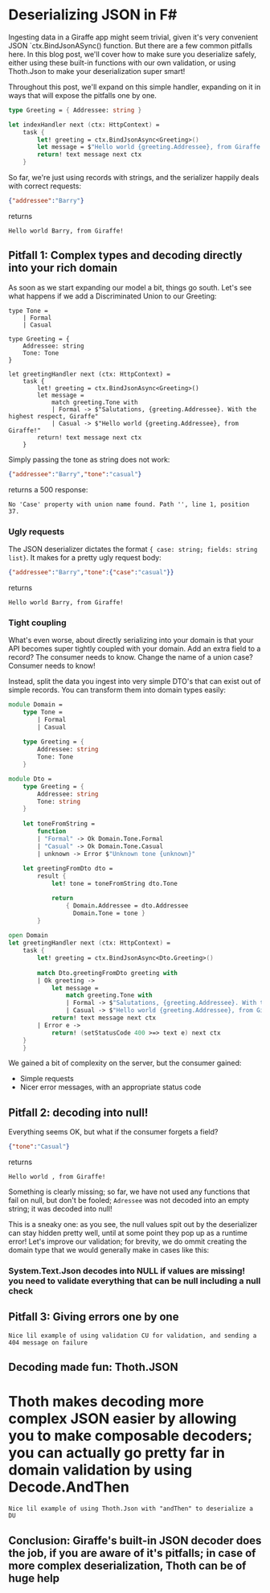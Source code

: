 
# Deserializing JSON in F#

Ingesting data in a Giraffe app might seem trivial, given it's very convenient JSON `ctx.BindJsonASync<T>() function. But there are a few common pitfalls here. In this blog post, we'll cover how to make sure you deserialize safely, either using these built-in functions with our own validation, or using Thoth.Json to make your deserialization super smart!


Throughout this post, we'll expand on this simple handler, expanding on it in ways that will expose the pitfalls one by one.

```fsharp
type Greeting = { Addressee: string }

let indexHandler next (ctx: HttpContext) =
    task {
        let! greeting = ctx.BindJsonAsync<Greeting>()
        let message = $"Hello world {greeting.Addressee}, from Giraffe!"
        return! text message next ctx
    }
```

So far, we're just using records with strings, and the serializer happily deals with correct requests:

```json
{"addressee":"Barry"}
```

returns

```text
Hello world Barry, from Giraffe!
```

## Pitfall 1: Complex types and decoding directly into your rich domain

As soon as we start expanding our model a bit, things go south. Let's see what happens if we add a Discriminated Union to our Greeting:

```text
type Tone =
    | Formal
    | Casual
 
type Greeting = {
    Addressee: string
    Tone: Tone
}

let greetingHandler next (ctx: HttpContext) =
    task {
        let! greeting = ctx.BindJsonAsync<Greeting>()
        let message =
            match greeting.Tone with
            | Formal -> $"Salutations, {greeting.Addressee}. With the highest respect, Giraffe"
            | Casual -> $"Hello world {greeting.Addressee}, from Giraffe!"
        return! text message next ctx
    }
```
Simply passing the tone as string does not work: 

```json
{"addressee":"Barry","tone":"casual"}
```

returns a 500 response:

```text
No 'Case' property with union name found. Path '', line 1, position 37.
```

### Ugly requests

The JSON deserializer dictates the format `{ case: string; fields: string list}`. It makes for a pretty ugly request body:

```json
{"addressee":"Barry","tone":{"case":"casual"}}
```
returns 
```text
Hello world Barry, from Giraffe!
```

### Tight coupling

What's even worse, about directly serializing into your domain is that your API becomes super tightly coupled with your domain. Add an extra field to a record? The consumer needs to know. Change the name of a union case? Consumer needs to know!

Instead, split the data you ingest into very simple DTO's that can exist out of simple records. You can transform them into domain types easily:

```fsharp
module Domain =
    type Tone =
        | Formal
        | Casual
     
    type Greeting = {
        Addressee: string
        Tone: Tone
    }

module Dto =
    type Greeting = {
        Addressee: string
        Tone: string
    }
    
    let toneFromString =
        function
        | "Formal" -> Ok Domain.Tone.Formal
        | "Casual" -> Ok Domain.Tone.Casual
        | unknown -> Error $"Unknown tone {unknown}"
        
    let greetingFromDto dto =
        result {
            let! tone = toneFromString dto.Tone

            return
                { Domain.Addressee = dto.Addressee
                  Domain.Tone = tone }
        }
        
open Domain
let greetingHandler next (ctx: HttpContext) =
    task {
        let! greeting = ctx.BindJsonAsync<Dto.Greeting>()
        
        match Dto.greetingFromDto greeting with
        | Ok greeting ->
            let message =
                match greeting.Tone with
                | Formal -> $"Salutations, {greeting.Addressee}. With the highest respect, Giraffe"
                | Casual -> $"Hello world {greeting.Addressee}, from Giraffe!"
            return! text message next ctx
        | Error e ->
            return! (setStatusCode 400 >=> text e) next ctx
    }
    }
```

We gained a bit of complexity on the server, but the consumer gained:

* Simple requests
* Nicer error messages, with an appropriate status code

## Pitfall 2: decoding into null!

Everything seems OK, but what if the consumer forgets a field?

```json
{"tone":"Casual"}
```

returns 

```text
Hello world , from Giraffe!
```

Something is clearly missing; so far, we have not used any functions that fail on null, but don't be fooled; `Adressee` was not decoded into an empty string; it was decoded into null!

This is a sneaky one: as you see, the null values spit out by the deserializer can stay hidden pretty well, until at some point they pop up as a runtime error! Let's improve our validation; for brevity, we do ommit creating the domain type that we would generally make in cases like this:




### System.Text.Json decodes into NULL if values are missing! you need to validate everything that can be null including a null check

## Pitfall 3: Giving errors one by one

```
Nice lil example of using validation CU for validation, and sending a 404 message on failure
```

## Decoding made fun: Thoth.JSON

# Thoth makes decoding more complex JSON easier by allowing you to make composable decoders; you can actually go pretty far in domain validation by using Decode.AndThen

```
Nice lil example of using Thoth.Json with "andThen" to deserialize a DU
```


## Conclusion: Giraffe's built-in JSON decoder does the job, if you are aware of it's pitfalls; in case of more complex deserialization, Thoth can be of huge help
